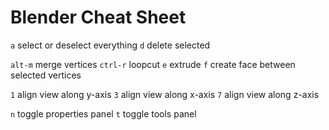 # Blender Cheat Sheet

`a`  select or deselect everything
`d`  delete selected

`alt-m`  merge vertices
`ctrl-r`  loopcut
`e`  extrude
`f`  create face between selected vertices

`1`  align view along y-axis
`3`  align view along x-axis
`7`  align view along z-axis

`n`  toggle properties panel
`t`  toggle tools panel
